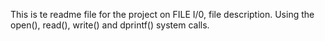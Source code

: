 This is te readme file for the project on FILE I/0, file description.
Using the open(), read(), write() and dprintf() system calls.
